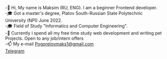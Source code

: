 -👋 Hi, My name is Maksim (RU, ENG). I am a beginner Frontend developer. <br>
-🎓 Got a master's degree, Platov South-Russian State Polytechnic University (NPI) June 2022. <br>
-🎓 Field of Study "Informatics and Computer Engineering". <br>
-👀 Currently i spend all my free time study web development and writing pet Projects. Open to any job/intern offers <br>
-📫 My e-mail Pogorelovmaks1@gmail.com  <br>
<a href="https://t.me/easybreezyy">Telegram</a>
